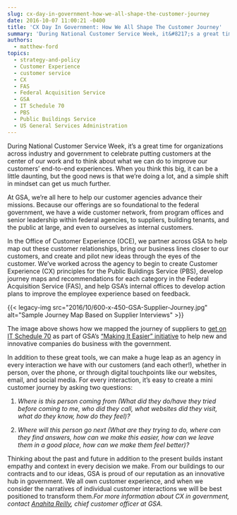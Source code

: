 ```yaml
---
slug: cx-day-in-government-how-we-all-shape-the-customer-journey
date: 2016-10-07 11:00:21 -0400
title: 'CX Day In Government: How We All Shape The Customer Journey'
summary: 'During National Customer Service Week, it&#8217;s a great time for organizations across industry and government to celebrate putting customers at the center of our work and to think about what we can do to improve our customers’ end-to-end experiences. When you think this big, it can be a little daunting, but the good news is'
authors:
  - matthew-ford
topics:
  - strategy-and-policy
  - Customer Experience
  - customer service
  - CX
  - FAS
  - Federal Acquisition Service
  - GSA
  - IT Schedule 70
  - PBS
  - Public Buildings Service
  - US General Services Administration
---
```


During National Customer Service Week, it&#8217;s a great time for organizations across industry and government to celebrate putting customers at the center of our work and to think about what we can do to improve our customers’ end-to-end experiences. When you think this big, it can be a little daunting, but the good news is that we&#8217;re doing a lot, and a simple shift in mindset can get us much further.

At GSA, we&#8217;re all here to help our customer agencies advance their missions. Because our offerings are so foundational to the federal government, we have a wide customer network, from program offices and senior leadership within federal agencies, to suppliers, building tenants, and the public at large, and even to ourselves as internal customers.

In the Office of Customer Experience (OCE), we partner across GSA to help map out these customer relationships, bring our business lines closer to our customers, and create and pilot new ideas through the eyes of the customer. We&#8217;ve worked across the agency to begin to create Customer Experience (CX) principles for the Public Buildings Service (PBS), develop journey maps and recommendations for each category in the Federal Acquisition Service (FAS), and help GSA’s internal offices to develop action plans to improve the employee experience based on feedback.

{{< legacy-img src="2016/10/600-x-450-GSA-Supplier-Journey.jpg" alt="Sample Journey Map Based on Supplier Interviews" >}}

The image above shows how we mapped the journey of suppliers to [get on IT Schedule 70](http://www.gsa.gov/schedule70roadmap) as part of GSA’s [“Making It Easier” initiative](https://gsablogs.gsa.gov/gsablog/2016/04/06/gsa-making-it-easier-for-suppliers-to-do-business-with-the-government/) to help new and innovative companies do business with the government.

In addition to these great tools, we can make a huge leap as an agency in every interaction we have with our customers (and each other!), whether in person, over the phone, or through digital touchpoints like our websites, email, and social media. For every interaction, it’s easy to create a mini customer journey by asking two questions:

  1. _Where is this person coming from (What did they do/have they tried before coming to me, who did they call, what websites did they visit, what do they know, how do they feel)?_

<ol start="2">
  <li>
    <i>Where will this person go next (What are they trying to do, where can they find answers, how can we make this easier, how can we leave them in a good place, how can we make them feel better)?</i>
  </li>
</ol>

Thinking about the past and future in addition to the present builds instant empathy and context in every decision we make. From our buildings to our contracts and to our ideas, GSA is proud of our reputation as an innovative hub in government. We all own customer experience, and when we consider the narratives of individual customer interactions we will be best positioned to transform them._For more information about CX in government, contact [Anahita Reilly](mailto:anahita.reilly@gsa.gov), chief customer officer at GSA._
